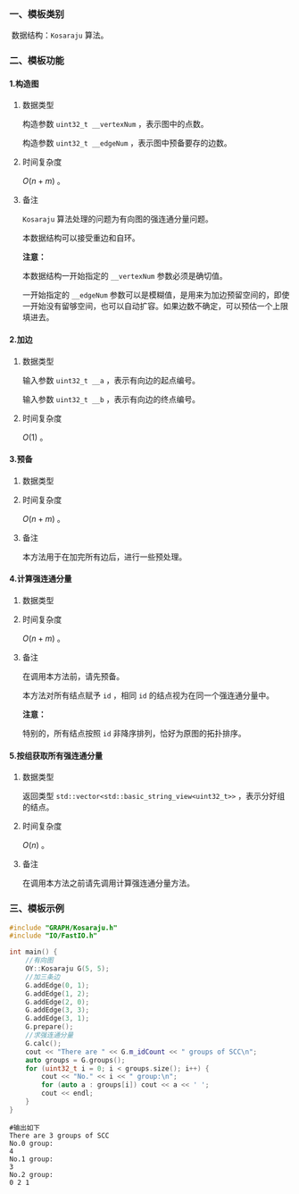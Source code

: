 ### 一、模板类别

​	数据结构：`Kosaraju` 算法。

### 二、模板功能

#### 1.构造图

1. 数据类型

   构造参数 `uint32_t __vertexNum`​ ，表示图中的点数。

   构造参数 `uint32_t __edgeNum` ，表示图中预备要存的边数。

2. 时间复杂度

   $O(n+m)$ 。

3. 备注

   `Kosaraju` 算法处理的问题为有向图的强连通分量问题。

   本数据结构可以接受重边和自环。
   
   **注意：**

   本数据结构一开始指定的 `__vertexNum` 参数必须是确切值。
   
   一开始指定的 `__edgeNum` 参数可以是模糊值，是用来为加边预留空间的，即使一开始没有留够空间，也可以自动扩容。如果边数不确定，可以预估一个上限填进去。

#### 2.加边

1. 数据类型

   输入参数 `uint32_t __a`​ ，表示有向边的起点编号。

   输入参数 `uint32_t __b` ，表示有向边的终点编号。

2. 时间复杂度

   $O(1)$ 。


#### 3.预备

1. 数据类型

2. 时间复杂度

   $O(n+m)$ 。

3. 备注

   本方法用于在加完所有边后，进行一些预处理。

#### 4.计算强连通分量

1. 数据类型

2. 时间复杂度

   $O(n+m)$ 。

3. 备注

   在调用本方法前，请先预备。
   
   本方法对所有结点赋予 `id` ，相同 `id` 的结点视为在同一个强连通分量中。
   
   **注意：**
   
   特别的，所有结点按照 `id` 非降序排列，恰好为原图的拓扑排序。


#### 5.按组获取所有强连通分量

1. 数据类型

   返回类型 `std::vector<std::basic_string_view<uint32_t>>` ，表示分好组的结点。

2. 时间复杂度

   $O(n)$ 。

3. 备注

   在调用本方法之前请先调用计算强连通分量方法。
   

### 三、模板示例

```c++
#include "GRAPH/Kosaraju.h"
#include "IO/FastIO.h"

int main() {
    //有向图
    OY::Kosaraju G(5, 5);
    //加三条边
    G.addEdge(0, 1);
    G.addEdge(1, 2);
    G.addEdge(2, 0);
    G.addEdge(3, 3);
    G.addEdge(3, 1);
    G.prepare();
    //求强连通分量
    G.calc();
    cout << "There are " << G.m_idCount << " groups of SCC\n";
    auto groups = G.groups();
    for (uint32_t i = 0; i < groups.size(); i++) {
        cout << "No." << i << " group:\n";
        for (auto a : groups[i]) cout << a << ' ';
        cout << endl;
    }
}
```

```
#输出如下
There are 3 groups of SCC
No.0 group:
4 
No.1 group:
3 
No.2 group:
0 2 1 

```

